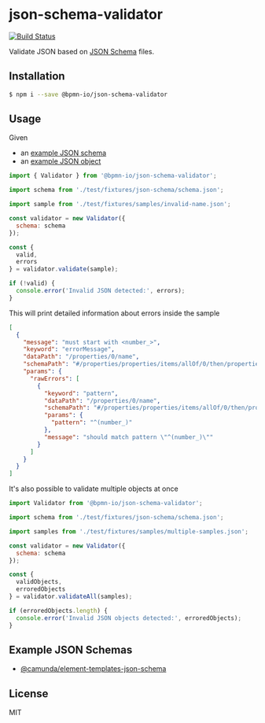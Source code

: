 # json-schema-validator

[![Build Status](https://travis-ci.com/bpmn-io/json-schema-validator.svg?branch=main)](https://travis-ci.com/bpmn-io/json-schema-validator)

Validate JSON based on [JSON Schema](https://json-schema.org/) files.

## Installation

```sh
$ npm i --save @bpmn-io/json-schema-validator
```

## Usage

Given
* an [example JSON schema](./test/fixtures/json-schema/schema.json)
* an [example JSON object](./test/fixtures/samples/invalid-name.json)

```js
import { Validator } from '@bpmn-io/json-schema-validator';

import schema from './test/fixtures/json-schema/schema.json';

import sample from './test/fixtures/samples/invalid-name.json';

const validator = new Validator({
  schema: schema
});

const {
  valid,
  errors
} = validator.validate(sample);

if (!valid) {
  console.error('Invalid JSON detected:', errors);
}

```

This will print detailed information about errors inside the sample

```json
[
  {
    "message": "must start with <number_>",
    "keyword": "errorMessage",
    "dataPath": "/properties/0/name",
    "schemaPath": "#/properties/properties/items/allOf/0/then/properties/name/errorMessage",
    "params": {
      "rawErrors": [
        {
          "keyword": "pattern",
          "dataPath": "/properties/0/name",
          "schemaPath": "#/properties/properties/items/allOf/0/then/properties/name/pattern",
          "params": {
            "pattern": "^(number_)"
          },
          "message": "should match pattern \"^(number_)\""
        }
      ]
    }
  }
]
```


It's also possible to validate multiple objects at once

```js
import Validator from '@bpmn-io/json-schema-validator';

import schema from './test/fixtures/json-schema/schema.json';

import samples from './test/fixtures/samples/multiple-samples.json';

const validator = new Validator({
  schema: schema
});

const {
  validObjects,
  erroredObjects
} = validator.validateAll(samples);

if (erroredObjects.length) {
  console.error('Invalid JSON objects detected:', erroredObjects);
}

```

## Example JSON Schemas

* [@camunda/element-templates-json-schema](https://github.com/bpmn-io/element-templates-json-schema)

## License

MIT

